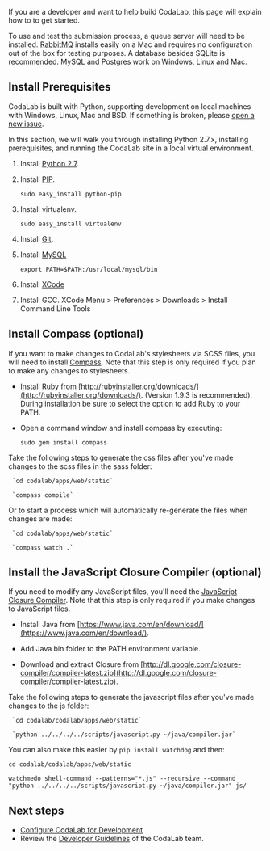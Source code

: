 If you are a developer and want to help build CodaLab, this page will explain how to to get started.

To use and test the submission process, a queue server will need to be installed. [RabbitMQ](http://www.rabbitmq.com/download.html) installs easily on a Mac and requires no configuration out of the box for testing purposes. A database besides SQLite is recommended. MySQL and Postgres work on Windows, Linux and Mac.

## Install Prerequisites

CodaLab is built with Python, supporting development on local machines with Windows, Linux, Mac and BSD. If something is broken, please [open a new issue](https://github.com/codalab/codalab/issues?state=open).

In this section, we will walk you through installing Python 2.7.x, installing prerequisites, and running the CodaLab site in a local virtual environment.

1. Install [Python 2.7](http://www.python.org/getit/).

2. Install [PIP](https://pypi.python.org/pypi/pip).

   `sudo easy_install python-pip`

3. Install virtualenv.

   `sudo easy_install virtualenv`

4. Install [Git](https://code.google.com/p/git-osx-installer/).

5. Install [MySQL](http://dev.mysql.com/downloads/file.php?id=450908)

   `export PATH=$PATH:/usr/local/mysql/bin`

6. Install [XCode](https://developer.apple.com/xcode/)

7. Install GCC. XCode Menu > Preferences > Downloads > Install Command Line Tools

## Install Compass (optional)
If you want to make changes to CodaLab's stylesheets via SCSS files, you will need to install [Compass](http://compass-style.org/). Note that this step is only required if you plan to make any changes to stylesheets.

   - Install Ruby from  [http://rubyinstaller.org/downloads/](http://rubyinstaller.org/downloads/). (Version 1.9.3 is recommended). During installation be sure to select the option to add Ruby to your PATH.
 
   - Open a command window and install compass by executing: 

     `sudo gem install compass`

   Take the following steps to generate the css files after you've made changes to the scss files in the sass folder:

     `cd codalab/apps/web/static`

     `compass compile`

   Or to start a process which will automatically re-generate the files when changes are made:

     `cd codalab/apps/web/static`

     `compass watch .`

## Install the JavaScript Closure Compiler (optional)
If you need to modify any JavaScript files, you'll need the [JavaScript Closure Compiler](https://developers.google.com/closure/compiler/). Note that this step is only required if you make changes to JavaScript files.

   - Install Java from  [https://www.java.com/en/download/](https://www.java.com/en/download/).
  
   - Add Java bin folder to the PATH environment variable.

   - Download and extract Closure from [http://dl.google.com/closure-compiler/compiler-latest.zip](http://dl.google.com/closure-compiler/compiler-latest.zip).

   Take the following steps to generate the javascript files after you've made changes to the js folder:

     `cd codalab/codalab/apps/web/static`

     `python ../../../../scripts/javascript.py ~/java/compiler.jar`

You can also make this easier by `pip install watchdog` and then:

`cd codalab/codalab/apps/web/static`

`watchmedo shell-command --patterns="*.js" --recursive --command "python ../../../../scripts/javascript.py ~/java/compiler.jar" js/`

## Next steps
- [Configure CodaLab for Development](Dev_Configure-Codalab-For-Development)
- Review the [Developer Guidelines](Dev_Developer-Guidelines) of the CodaLab team.